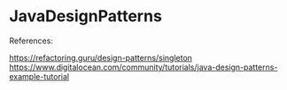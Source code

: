 # JavaDesignPatterns

References:

https://refactoring.guru/design-patterns/singleton
https://www.digitalocean.com/community/tutorials/java-design-patterns-example-tutorial

